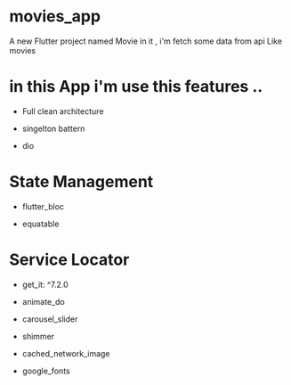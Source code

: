 # movies_app

A new Flutter project named Movie in it , i'm fetch some data from api Like movies 

# in this App i'm use this features ..

- Full clean architecture

- singelton battern 

- dio

# State Management

- flutter_bloc

- equatable

# Service Locator

- get_it: ^7.2.0

- animate_do

- carousel_slider

- shimmer

- cached_network_image

- google_fonts
